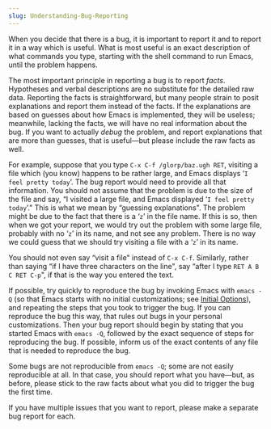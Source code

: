 ```yaml
---
slug: Understanding-Bug-Reporting
---
```


When you decide that there is a bug, it is important to report it and to report it in a way which is useful. What is most useful is an exact description of what commands you type, starting with the shell command to run Emacs, until the problem happens.

The most important principle in reporting a bug is to report *facts*. Hypotheses and verbal descriptions are no substitute for the detailed raw data. Reporting the facts is straightforward, but many people strain to posit explanations and report them instead of the facts. If the explanations are based on guesses about how Emacs is implemented, they will be useless; meanwhile, lacking the facts, we will have no real information about the bug. If you want to actually *debug* the problem, and report explanations that are more than guesses, that is useful—but please include the raw facts as well.

For example, suppose that you type `C-x C-f /glorp/baz.ugh RET`, visiting a file which (you know) happens to be rather large, and Emacs displays ‘`I feel pretty today`’. The bug report would need to provide all that information. You should not assume that the problem is due to the size of the file and say, “I visited a large file, and Emacs displayed ‘`I feel pretty today`’." This is what we mean by “guessing explanations". The problem might be due to the fact that there is a ‘`z`’ in the file name. If this is so, then when we got your report, we would try out the problem with some large file, probably with no ‘`z`’ in its name, and not see any problem. There is no way we could guess that we should try visiting a file with a ‘`z`’ in its name.

You should not even say “visit a file" instead of `C-x C-f`. Similarly, rather than saying “if I have three characters on the line", say “after I type `RET A B C RET C-p`", if that is the way you entered the text.

If possible, try quickly to reproduce the bug by invoking Emacs with `emacs -Q` (so that Emacs starts with no initial customizations; see [Initial Options](/docs/emacs/Initial-Options)), and repeating the steps that you took to trigger the bug. If you can reproduce the bug this way, that rules out bugs in your personal customizations. Then your bug report should begin by stating that you started Emacs with `emacs -Q`, followed by the exact sequence of steps for reproducing the bug. If possible, inform us of the exact contents of any file that is needed to reproduce the bug.

Some bugs are not reproducible from `emacs -Q`; some are not easily reproducible at all. In that case, you should report what you have—but, as before, please stick to the raw facts about what you did to trigger the bug the first time.

If you have multiple issues that you want to report, please make a separate bug report for each.

